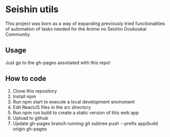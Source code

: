 # Seishin utils

This project was born as a way of expanding previously tried functionalities of automation of tasks needed for the Anime no Seishin Doukoukai Community.

## Usage

Just go to the gh-pages assotiated with this repo!

## How to code

1. Clone this repository
2. Install npm
3. Run npm start to execute a local development enviroment
4. Edit ReactJS files in the src directory
5. Run npm run build to create a static version of this web app
6. Upload to github
7. Update gh-pages branch running git subtree push --prefix app/build origin gh-pages